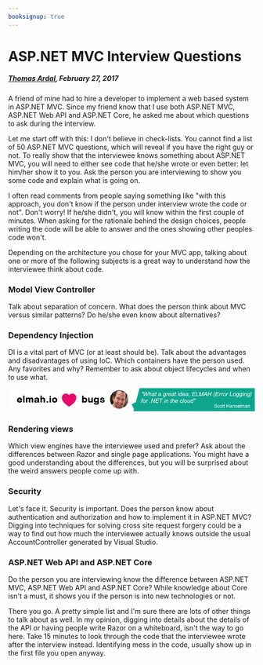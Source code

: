 ```yaml
---
booksignup: true
---
```


# ASP.NET MVC Interview Questions

##### [Thomas Ardal](http://elmah.io/about/), February 27, 2017

A friend of mine had to hire a developer to implement a web based system in ASP.NET MVC. Since my friend know that I use both ASP.NET MVC, ASP.NET Web API and ASP.NET Core, he asked me about which questions to ask during the interview.

Let me start off with this: I don't believe in check-lists. You cannot find a list of 50 ASP.NET MVC questions, which will reveal if you have the right guy or not. To really show that the interviewee knows something about ASP.NET MVC, you will need to either see code that he/she wrote or even better: let him/her show it to you. Ask the person you are interviewing to show you some code and explain what is going on.

I often read comments from people saying something like "with this approach, you don't know if the person under interview wrote the code or not". Don't worry! If he/she didn't, you will know within the first couple of minutes. When asking for the rationale behind the design choices, people writing the code will be able to answer and the ones showing other peoples code won't.

Depending on the architecture you chose for your MVC app, talking about one or more of the following subjects is a great way to understand how the interviewee think about code.

### Model View Controller

Talk about separation of concern. What does the person think about MVC versus similar patterns? Do he/she even know about alternatives?

### Dependency Injection

DI is a vital part of MVC (or at least should be). Talk about the advantages and disadvantages of using IoC. Which containers have the person used. Any favorites and why? Remember to ask about object lifecycles and when to use what.

[![Scott Hanselman quote](images/scott-hanselman.png)](https://elmah.io/?utm_source=blogbanner&utm_medium=blog&utm_campaign=blogbanner)

### Rendering views

Which view engines have the interviewee used and prefer? Ask about the differences between Razor and single page applications. You might have a good understanding about the differences, but you will be surprised about the weird answers people come up with.

### Security

Let's face it. Security is important. Does the person know about authentication and authorization and how to implement it in ASP.NET MVC? Digging into techniques for solving cross site request forgery could be a way to find out how much the interviewee actually knows outside the usual AccountController generated by Visual Studio.

### ASP.NET Web API and ASP.NET Core

Do the person you are interviewing know the difference between ASP.NET MVC, ASP.NET Web API and ASP.NET Core? While knowledge about Core isn't a must, it shows you if the person is into new technologies or not.

There you go. A pretty simple list and I'm sure there are lots of other things to talk about as well. In my opinion, digging into details about the details of the API or having people write Razor on a whiteboard, isn't the way to go here. Take 15 minutes to look through the code that the interviewee wrote after the interview instead. Identifying mess in the code, usually show up in the first file you open anyway.